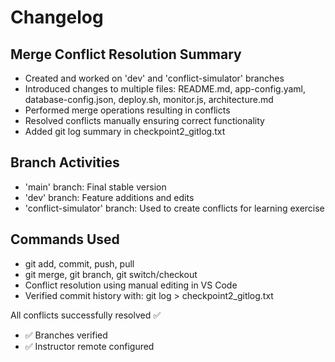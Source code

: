 # Changelog

## Merge Conflict Resolution Summary
- Created and worked on 'dev' and 'conflict-simulator' branches
- Introduced changes to multiple files: README.md, app-config.yaml, database-config.json, deploy.sh, monitor.js, architecture.md
- Performed merge operations resulting in conflicts
- Resolved conflicts manually ensuring correct functionality
- Added git log summary in checkpoint2_gitlog.txt

## Branch Activities
- 'main' branch: Final stable version
- 'dev' branch: Feature additions and edits
- 'conflict-simulator' branch: Used to create conflicts for learning exercise

## Commands Used
- git add, commit, push, pull
- git merge, git branch, git switch/checkout
- Conflict resolution using manual editing in VS Code
- Verified commit history with: git log > checkpoint2_gitlog.txt

All conflicts successfully resolved ✅
- ✅ Branches verified
- ✅ Instructor remote configured
